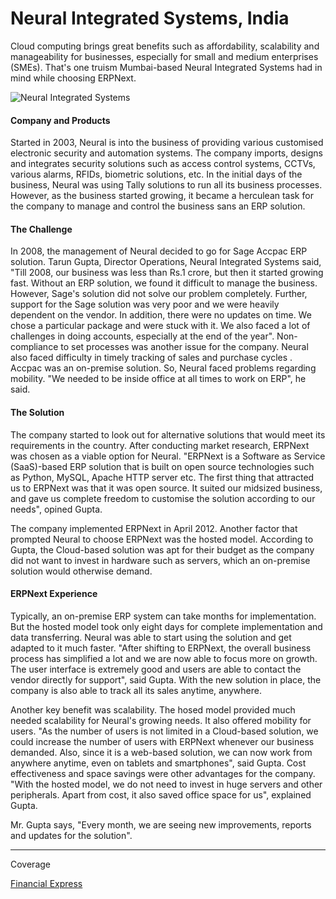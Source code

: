 # Neural Integrated Systems, India

Cloud computing brings great benefits such as affordability, scalability and manageability for businesses, especially for small and medium enterprises (SMEs). That's one truism Mumbai-based Neural Integrated Systems had in mind while choosing ERPNext.

![Neural Integrated Systems](/assets/frappe_io/images/stories/tarun-gupta-neural.jpg)

#### Company and Products

Started in 2003, Neural is into the business of providing various customised electronic security and automation systems. The company imports, designs and integrates security solutions such as access control systems, CCTVs, various alarms, RFIDs, biometric solutions, etc. In the initial days of the business, Neural was using Tally solutions to run all its business processes. However, as the business started growing, it became a herculean task for the company to manage and control the business sans an ERP solution.

#### The Challenge

In 2008, the management of Neural decided to go for Sage Accpac ERP solution. Tarun Gupta, Director Operations, Neural Integrated Systems said, "Till 2008, our business was less than Rs.1 crore, but then it started growing fast. Without an ERP solution, we found it difficult to manage the business. However, Sage's solution did not solve our problem completely. Further, support for the Sage solution was very poor and we were heavily dependent on the vendor. In addition, there were no updates on time. We chose a particular package and were stuck with it. We also faced a lot of challenges in doing accounts, especially at the end of the year". Non-compliance to set processes was another issue for the company. Neural also faced difficulty in timely tracking of sales and purchase cycles . Accpac was an on-premise solution. So, Neural faced problems regarding mobility. "We needed to be inside office at all times to work on ERP", he said.

#### The Solution

The company started to look out for alternative solutions that would meet its requirements in the country. After conducting market research, ERPNext was chosen as a viable option for Neural. "ERPNext is a Software as Service (SaaS)-based ERP solution that is built on open source technologies such as Python, MySQL, Apache HTTP server etc. The first thing that attracted us to ERPNext was that it was open source. It suited our midsized business, and gave us complete freedom to customise the solution according to our needs", opined Gupta.

The company implemented ERPNext in April 2012. Another factor that prompted Neural to choose ERPNext was the hosted model. According to Gupta, the Cloud-based solution was apt for their budget as the company did not want to invest in hardware such as servers, which an on-premise solution would otherwise demand.

#### ERPNext Experience

Typically, an on-premise ERP system can take months for implementation. But the hosted model took only eight days for complete implementation and data transferring. Neural was able to start using the solution and get adapted to it much faster. "After shifting to ERPNext, the overall business process has simplified a lot and we are now able to focus more on growth. The user interface is extremely good and users are able to contact the vendor directly for support", said Gupta. With the new solution in place, the company is also able to track all its sales anytime, anywhere.

Another key benefit was scalability. The hosed model provided much needed scalability for Neural's growing needs. It also offered mobility for users. "As the number of users is not limited in a Cloud-based solution, we could increase the number of users with ERPNext whenever our business demanded. Also, since it is a web-based solution, we can now work from anywhere anytime, even on tablets and smartphones", said Gupta. Cost effectiveness and space savings were other advantages for the company. "With the hosted model, we do not need to invest in huge servers and other peripherals. Apart from cost, it also saved office space for us", explained Gupta.

 Mr. Gupta says, "Every month, we are seeing new improvements, reports and updates for the solution".

---

Coverage

[Financial Express](http://computer.financialexpress.com/case-study/1085-a-walk-through-the-integrated-cloud)
